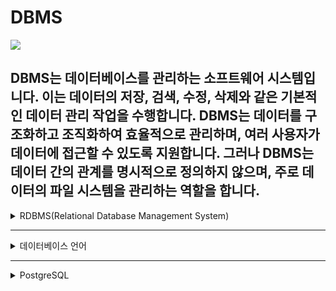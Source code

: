 # DBMS

![](https://volcanicashnew.com/wp-content/uploads/2021/08/DMBS-RDBMS.jpg)

## DBMS는 데이터베이스를 관리하는 소프트웨어 시스템입니다. 이는 데이터의 저장, 검색, 수정, 삭제와 같은 기본적인 데이터 관리 작업을 수행합니다. DBMS는 데이터를 구조화하고 조직화하여 효율적으로 관리하며, 여러 사용자가 데이터에 접근할 수 있도록 지원합니다. 그러나 DBMS는 데이터 간의 관계를 명시적으로 정의하지 않으며, 주로 데이터의 파일 시스템을 관리하는 역할을 합니다.

<details>

<summary>RDBMS(Relational Database Management System)</summary>

## RDBMS(Relational Database Management System)

RDBMS는 DBMS의 한 유형으로, 데이터를 테이블로 구성하고 테이블 간의 관계를 정의하는 데이터베이스 시스템입니다. RDBMS는 관계형 모델을 기반으로 하며, 데이터베이스 스키마를 사용하여 테이블 간의 관계를 정의합니다. 이는 데이터 중복을 최소화하고 데이터 일관성을 유지하는 데 도움이 됩니다.

RDBMS의 특징은 다음과 같습니다:

1. **데이터의 일관성:** 데이터 중복을 최소화하고, 데이터는 정규화된 형태로 저장됩니다.
2. **SQL 사용:** RDBMS는 SQL(Structured Query Language)을 사용하여 데이터베이스에 대한 쿼리와 조작을 수행합니다.
3. **관계:** 테이블 간의 관계를 사용하여 데이터를 구성하고 관리합니다.
4. **트랜잭션 지원:** 원자성, 일관성, 독립성, 지속성(ACID)과 같은 트랜잭션 속성을 지원하여 데이터의 안정성을 보장합니다.

일반적으로 RDBMS는 DBMS의 일종으로 볼 수 있습니다. 즉, 모든 RDBMS는 DBMS이지만, 모든 DBMS가 RDBMS는 아닙니다. RDBMS는 특정 유형의 DBMS로, 관계형 데이터베이스 모델을 따릅니다. MySQL, PostgreSQL, Oracle Database 등은 RDBMS의 예입니다.

</details>

***

<details>

<summary>데이터베이스 언어</summary>

DBMS는 데이터베이스 언어를 제공한다:

<img src="https://media.geeksforgeeks.org/wp-content/uploads/sql-commands.jpg" alt="" data-size="original">

1. DDL (Data Definition Language) → Schema
2. DML (Data Manipulation Language) → Query & Command
3. DCL (Data Control Language) → Grant, Revoke, Commit, Rollback

대부분의 RDBMS에서 이들은 모두 SQL로 표현된다. Schema란 걸 강조하기 위해 **DDL**이란 표현을 자주 사용하니 기억해 둘 것.

SQL은 1970년대에 만들어진 SEQUEL이 이름을 바꾼 것. “에스큐엘” 또는 원래 이름이었던 “시퀄”로 읽는다. 이런 역사적인 맥락 때문에 SQL을 Structured Query Language의 약어라고 소개하는 걸 거부하는 사람들도 있다.

</details>

***

<details>

<summary>PostgreSQL</summary>

PostgreSQL, MySQL, 그리고 MariaDB는 모두 강력한 오픈 소스 관계형 데이터베이스 시스템이지만, 각각의 특징과 차이점이 있습니다. 아래는 PostgreSQL과 MySQL(MariaDB) 간의 두드러진 차별점을 간단히 설명한 것입니다.

1. **ACID 준수:**
   * PostgreSQL은 ACID (Atomicity, Consistency, Isolation, Durability) 속성을 강조하며 트랜잭션의 안정성을 중시합니다.
   * MySQL과 MariaDB도 ACID를 준수하지만, PostgreSQL은 특히 일관성과 격리에 대한 엄격한 요구사항을 갖고 있습니다.
2. **JSON 및 JSONB 데이터 타입:**
   * PostgreSQL은 네이티브로 JSON과 JSONB(이진 형식의 JSON) 데이터 타입을 지원하여 JSON 데이터를 쉽게 저장하고 쿼리할 수 있습니다.
   * MySQL과 MariaDB도 JSON 데이터를 다룰 수 있지만, PostgreSQL은 JSONB의 성능과 유연성에서 우수합니다.
3. **확장 가능성 및 PL/pgSQL:**
   * PostgreSQL은 풍부한 확장성을 제공하며, 사용자 정의 데이터 타입, 함수, 연산자를 작성할 수 있습니다.
   * MySQL과 MariaDB는 확장성 측면에서 제약이 있습니다. PostgreSQL의 내장 프로시저 언어인 PL/pgSQL은 데이터베이스 내에서 프로시저 및 함수를 작성하는 데 사용됩니다.
4. **MVCC (Multi-Version Concurrency Control):**
   * PostgreSQL은 MVCC를 사용하여 동시성을 관리하며, 한 트랜잭션이 데이터를 수정하더라도 다른 트랜잭션은 수정 전의 버전을 볼 수 있습니다.
   * MySQL과 MariaDB도 트랜잭션을 지원하지만, PostgreSQL은 MVCC를 사용하여 더욱 강력한 동시성 제어를 제공합니다.
5. **성능 최적화:**
   * PostgreSQL은 대용량 데이터베이스 및 복잡한 쿼리에 대한 성능 최적화가 잘 이루어져 있습니다.
   * MySQL과 MariaDB도 높은 성능을 제공하지만, 데이터베이스 크기와 복잡성에 따라 PostgreSQL이 더 나은 결과를 낼 수 있습니다.
6. **외부 키 제약의 처리 방식:**
   * PostgreSQL은 외부 키 제약에 대한 처리를 엄격하게 수행하며, 데이터 무결성을 보장합니다.
   * MySQL은 외부 키 제약에 대해 덜 엄격한 경우가 있으며, MariaDB는 MySQL과 호환성을 유지하면서 일부 추가적인 기능을 제공합니다.

이러한 차이점들은 각각의 데이터베이스 시스템이 특정 사용 사례 또는 요구 사항에 더 적합한지를 결정하는 데 도움이 됩니다. 선택은 프로젝트의 목적, 규모, 요구 사항, 개발자의 선호도 등을 고려하여 이루어져야 합니다.

</details>
